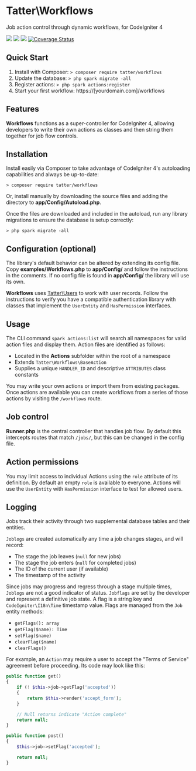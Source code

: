 # Tatter\Workflows
Job action control through dynamic workflows, for CodeIgniter 4

[![](https://github.com/tattersoftware/codeigniter4-workflows/workflows/PHPUnit/badge.svg)](https://github.com/tattersoftware/codeigniter4-workflows/actions/workflows/phpunit.yml)
[![](https://github.com/tattersoftware/codeigniter4-workflows/workflows/PHPStan/badge.svg)](https://github.com/tattersoftware/codeigniter4-workflows/actions/workflows/phpstan.yml)
[![](https://github.com/tattersoftware/codeigniter4-workflows/workflows/Deptrac/badge.svg)](https://github.com/tattersoftware/codeigniter4-workflows/actions/workflows/deptrac.yml)
[![Coverage Status](https://coveralls.io/repos/github/tattersoftware/codeigniter4-workflows/badge.svg?branch=develop)](https://coveralls.io/github/tattersoftware/codeigniter4-workflows?branch=develop)

## Quick Start

1. Install with Composer: `> composer require tatter/workflows`
2. Update the database: `> php spark migrate -all`
3. Register actions: `> php spark actions:register`
4. Start your first workflow: https://[yourdomain.com]/workflows

## Features

**Workflows** functions as a super-controller for CodeIgniter 4, allowing developers to
write their own actions as classes and then string them together for job flow controls.

## Installation

Install easily via Composer to take advantage of CodeIgniter 4's autoloading capabilities
and always be up-to-date:
```shell
> composer require tatter/workflows
```

Or, install manually by downloading the source files and adding the directory to
**app/Config/Autoload.php**.

Once the files are downloaded and included in the autoload, run any library migrations
to ensure the database is setup correctly:
```shell
> php spark migrate -all
```

## Configuration (optional)

The library's default behavior can be altered by extending its config file. Copy
**examples/Workflows.php** to **app/Config/** and follow the instructions
in the comments. If no config file is found in **app/Config/** the library will use its own.

**Workflows** uses [Tatter\Users](https://github.com/tattersoftware/codeigniter4-users) to
work with user records. Follow the instructions to verify you have a compatible authentication
library with classes that implement the `UserEntity` and `HasPermission` interfaces.

## Usage

The CLI command `spark actions:list` will search all namespaces for valid action files
and display them. Action files are identified as follows:
* Located in the **Actions** subfolder within the root of a namespace
* Extends `Tatter\Workflows\BaseAction`
* Supplies a unique `HANDLER_ID` and descriptive `ATTRIBUTES` class constants

You may write your own actions or import them from existing packages. Once actions are
available you can create workflows from a series of those actions by visiting the
`/workflows` route.

## Job control

**Runner.php** is the central controller that handles job flow. By default this intercepts
routes that match `/jobs/`, but this can be changed in the config file.

## Action permissions

You may limit access to individual Actions using the `role` attribute of its definition.
By default an empty `role` is available to everyone. Actions will use the `UserEntity`
with `HasPermission` interface to test for allowed users.

## Logging

Jobs track their activity through two supplemental database tables and their entities.

`Joblogs` are created automatically any time a job changes stages, and will record:
* The stage the job leaves (`null` for new jobs)
* The stage the job enters (`null` for completed jobs)
* The ID of the current user (if available)
* The timestamp of the activity

Since jobs may progress and regress through a stage multiple times, `Joblogs` are not
a good indicator of status. `Jobflags` are set by the developer and represent a definitive
job state. A flag is a string key and `CodeIgniter\I18n\Time` timestamp value. Flags are
managed from the `Job` entity methods:
* `getFlags(): array`
* `getFlag($name): Time`
* `setFlag($name)`
* `clearFlag($name)`
* `clearFlags()`

For example, an `Action` may require a user to accept the "Terms of Service" agreement
before proceeding. Its code may look like this:
```php
public function get()
{
	if (! $this->job->getFlag('accepted'))
	{
		return $this->render('accept_form');
	}

	// Null returns indicate "Action complete"
	return null;
}

public function post()
{
	$this->job->setFlag('accepted');

	return null;
}
```
